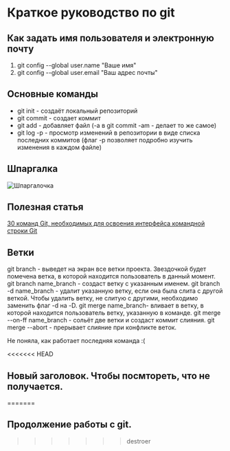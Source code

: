 # Краткое руководство по git
## Как задать имя пользователя и электронную почту
1. git config --global user.name "Ваше имя"
2. git config --global user.email "Ваш адрес почты"
## Основные команды
* git init - создаёт локальный репозиторий
* git commit - создает коммит
* git add - добавляет файл (-а в git commit -am - делает то же самое)
* git log -p - просмотр изменений в репозитории в виде списка последних коммитов (флаг -р позволяет подробно изучить изменения в каждом файле)
## Шпаргалка
![Шпаргалочка](https://www.neo-techno.ru/wp-content/uploads/2021/12/GIT_шпаргалка-2048x1448.png)
## Полезная статья
[30 команд Git, необходимых для освоения интерфейса командной строки Git](https://habr.com/ru/companies/ruvds/articles/599929/)

## Ветки 
git branch - выведет на экран все ветки проекта. Звездочкой будет помечена ветка, в которой находится пользователь в данный момент.
git branch name_branch - создаст ветку с указанным именем.
git branch -d name_branch - удалит указанную ветку, если она была слита с другой веткой. Чтобы удалить ветку, не слитую с другими, необходимо заменить флаг -d на -D.
git merge name_branch- вливает в ветку, в которой находится пользователь ветку, указанную в команде.
git merge --on-ff name_branch - сольёт две ветки и создаст коммит слияния.
git merge --abort - прерывает слияние при конфликте веток.

Не поняла, как работает последняя команда :(

<<<<<<< HEAD
## Новый заголовок. Чтобы посмтореть, что не получается.
=======
## Продолжение работы с git.
>>>>>>> destroer
